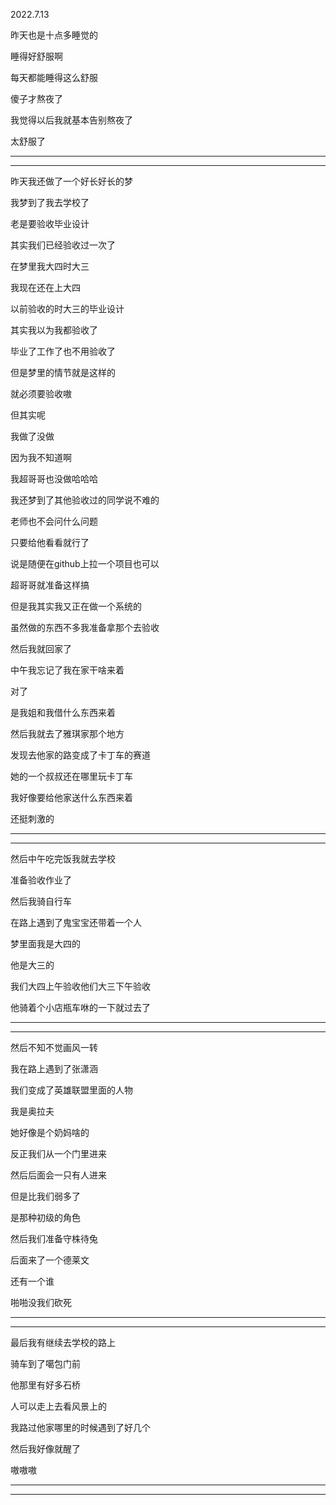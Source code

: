 2022.7.13

昨天也是十点多睡觉的

睡得好舒服啊

每天都能睡得这么舒服

傻子才熬夜了

我觉得以后我就基本告别熬夜了

太舒服了

--------

-------

昨天我还做了一个好长好长的梦

我梦到了我去学校了

老是要验收毕业设计

其实我们已经验收过一次了

在梦里我大四时大三

我现在还在上大四

以前验收的时大三的毕业设计

其实我以为我都验收了

毕业了工作了也不用验收了

但是梦里的情节就是这样的

就必须要验收嗷

但其实呢

我做了没做

因为我不知道啊

我超哥哥也没做哈哈哈

我还梦到了其他验收过的同学说不难的

老师也不会问什么问题

只要给他看看就行了

说是随便在github上拉一个项目也可以

超哥哥就准备这样搞

但是我其实我又正在做一个系统的

虽然做的东西不多我准备拿那个去验收

然后我就回家了

中午我忘记了我在家干啥来着

对了

是我姐和我借什么东西来着

然后我就去了雅琪家那个地方

发现去他家的路变成了卡丁车的赛道

她的一个叔叔还在哪里玩卡丁车

我好像要给他家送什么东西来着

还挺刺激的

------------

---------------

然后中午吃完饭我就去学校

准备验收作业了

然后我骑自行车

在路上遇到了鬼宝宝还带着一个人

梦里面我是大四的

他是大三的

我们大四上午验收他们大三下午验收

他骑着个小店瓶车咻的一下就过去了

-------

--------

然后不知不觉画风一转

我在路上遇到了张潇涵

我们变成了英雄联盟里面的人物

我是奥拉夫

她好像是个奶妈啥的

反正我们从一个门里进来

然后后面会一只有人进来

但是比我们弱多了

是那种初级的角色

然后我们准备守株待兔

后面来了一个德莱文

还有一个谁

啪啪没我们砍死

-----

------

最后我有继续去学校的路上

骑车到了噶包门前

他那里有好多石桥

人可以走上去看风景上的

我路过他家哪里的时候遇到了好几个

然后我好像就醒了

嗷嗷嗷

----------

-----------

